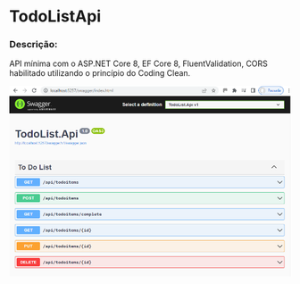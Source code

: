 TodoListApi
===========

### Descrição:

API mínima com o ASP.NET Core 8, EF Core 8, FluentValidation, CORS habilitado utilizando o princípio do Coding Clean.

![Tela Swagger](https://github.com/adevecchi/TodoListApi/blob/main/swagger.png)
